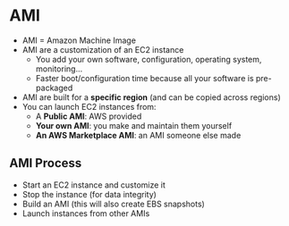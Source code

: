 # AMI

* AMI = Amazon Machine Image
* AMI are a customization of an EC2 instance
  * You add your own software, configuration, operating system, monitoring...
  * Faster boot/configuration time because all your software is pre-packaged
* AMI are built for a **specific region** (and can be copied across regions)
* You can launch EC2 instances from:
  * A **Public AMI**: AWS provided
  * **Your own AMI**: you make and maintain them yourself
  * **An AWS Marketplace AMI**: an AMI someone else made

## AMI Process

* Start an EC2 instance and customize it
* Stop the instance (for data integrity)
* Build an AMI (this will also create EBS snapshots)
* Launch instances from other AMIs
